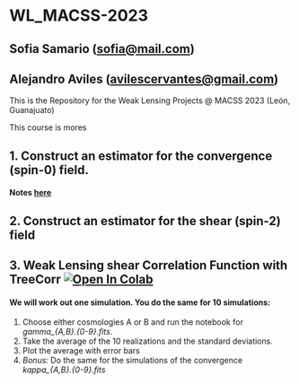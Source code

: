 # WL_MACSS-2023

## Sofia Samario  (sofia@mail.com)
## Alejandro Aviles (avilescervantes@gmail.com)

This is the Repository for the Weak Lensing Projects @ MACSS 2023 (León, Guanajuato)

This course is mores

## 1. Construct an estimator for the convergence (spin-0) field. 
#### Notes [here](https://docs.google.com/presentation/d/1Hk1i3SMs77jpnJYseMkCtkn119gkUelf1pr7y2mSrJY/edit?usp=sharing)

## 2. Construct an estimator for the shear (spin-2) field



## 3. Weak Lensing shear Correlation Function with TreeCorr [![Open In Colab](https://colab.research.google.com/assets/colab-badge.svg)](https://colab.research.google.com/github/alejandroaviles/WL_MACSS-2023/blob/main/Project3_xipm_from_simulations.ipynb) 

#### We will work out one simulation. You do the same for 10 simulations: 

1. Choose either cosmologies A or B and run the notebook for *gamma_{A,B}.{0-9}.fits*. 
2. Take the average of the 10 realizations and the standard deviations. 
3. Plot the average with error bars
4. *Bonus:* Do the same for the simulations of the convergence *kappa_{A,B}.{0-9}.fits*
  
